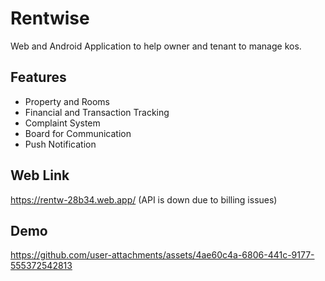 # Rentwise

Web and Android Application to help owner and tenant to manage kos.

## Features

- Property and Rooms
- Financial and Transaction Tracking
- Complaint System
- Board for Communication
- Push Notification

## Web Link
https://rentw-28b34.web.app/
(API is down due to billing issues)

## Demo


https://github.com/user-attachments/assets/4ae60c4a-6806-441c-9177-555372542813


